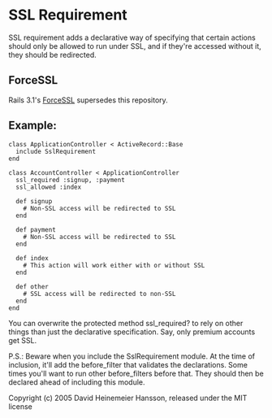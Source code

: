 # SSL Requirement

SSL requirement adds a declarative way of specifying that certain actions
should only be allowed to run under SSL, and if they're accessed without it,
they should be redirected.

## ForceSSL

Rails 3.1's [ForceSSL](https://github.com/rails/rails/blob/master/actionpack/lib/action_controller/metal/force_ssl.rb) supersedes this repository.

## Example:

    class ApplicationController < ActiveRecord::Base
      include SslRequirement
    end

    class AccountController < ApplicationController
      ssl_required :signup, :payment
      ssl_allowed :index

      def signup
        # Non-SSL access will be redirected to SSL
      end

      def payment
        # Non-SSL access will be redirected to SSL
      end

      def index
        # This action will work either with or without SSL
      end

      def other
        # SSL access will be redirected to non-SSL
      end
    end

You can overwrite the protected method ssl_required? to rely on other things
than just the declarative specification. Say, only premium accounts get SSL.

P.S.: Beware when you include the SslRequirement module. At the time of
inclusion, it'll add the before_filter that validates the declarations. Some
times you'll want to run other before_filters before that. They should then be
declared ahead of including this module.

Copyright (c) 2005 David Heinemeier Hansson, released under the MIT license
